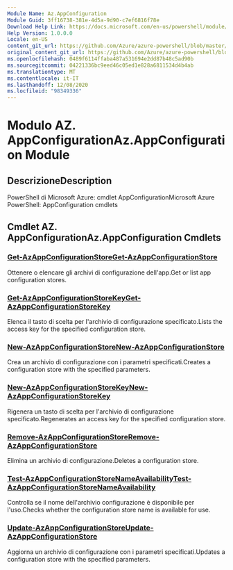 ```yaml
---
Module Name: Az.AppConfiguration
Module Guid: 3ff16738-381e-4d5a-9d90-c7ef6816f78e
Download Help Link: https://docs.microsoft.com/en-us/powershell/module/az.appconfiguration
Help Version: 1.0.0.0
Locale: en-US
content_git_url: https://github.com/Azure/azure-powershell/blob/master/src/AppConfiguration/help/Az.AppConfiguration.md
original_content_git_url: https://github.com/Azure/azure-powershell/blob/master/src/AppConfiguration/help/Az.AppConfiguration.md
ms.openlocfilehash: 0489f6114ffaba487a531694e2dd87b48c5ad90b
ms.sourcegitcommit: 04221336bc9eed46c05ed1e828a6811534d4b4ab
ms.translationtype: MT
ms.contentlocale: it-IT
ms.lasthandoff: 12/08/2020
ms.locfileid: "98349336"
---
```

# <span data-ttu-id="99a06-101">Modulo AZ. AppConfiguration</span><span class="sxs-lookup"><span data-stu-id="99a06-101">Az.AppConfiguration Module</span></span>
## <span data-ttu-id="99a06-102">Descrizione</span><span class="sxs-lookup"><span data-stu-id="99a06-102">Description</span></span>
<span data-ttu-id="99a06-103">PowerShell di Microsoft Azure: cmdlet AppConfiguration</span><span class="sxs-lookup"><span data-stu-id="99a06-103">Microsoft Azure PowerShell: AppConfiguration cmdlets</span></span>

## <span data-ttu-id="99a06-104">Cmdlet AZ. AppConfiguration</span><span class="sxs-lookup"><span data-stu-id="99a06-104">Az.AppConfiguration Cmdlets</span></span>
### [<span data-ttu-id="99a06-105">Get-AzAppConfigurationStore</span><span class="sxs-lookup"><span data-stu-id="99a06-105">Get-AzAppConfigurationStore</span></span>](Get-AzAppConfigurationStore.md)
<span data-ttu-id="99a06-106">Ottenere o elencare gli archivi di configurazione dell'app.</span><span class="sxs-lookup"><span data-stu-id="99a06-106">Get or list app configuration stores.</span></span>

### [<span data-ttu-id="99a06-107">Get-AzAppConfigurationStoreKey</span><span class="sxs-lookup"><span data-stu-id="99a06-107">Get-AzAppConfigurationStoreKey</span></span>](Get-AzAppConfigurationStoreKey.md)
<span data-ttu-id="99a06-108">Elenca il tasto di scelta per l'archivio di configurazione specificato.</span><span class="sxs-lookup"><span data-stu-id="99a06-108">Lists the access key for the specified configuration store.</span></span>

### [<span data-ttu-id="99a06-109">New-AzAppConfigurationStore</span><span class="sxs-lookup"><span data-stu-id="99a06-109">New-AzAppConfigurationStore</span></span>](New-AzAppConfigurationStore.md)
<span data-ttu-id="99a06-110">Crea un archivio di configurazione con i parametri specificati.</span><span class="sxs-lookup"><span data-stu-id="99a06-110">Creates a configuration store with the specified parameters.</span></span>

### [<span data-ttu-id="99a06-111">New-AzAppConfigurationStoreKey</span><span class="sxs-lookup"><span data-stu-id="99a06-111">New-AzAppConfigurationStoreKey</span></span>](New-AzAppConfigurationStoreKey.md)
<span data-ttu-id="99a06-112">Rigenera un tasto di scelta per l'archivio di configurazione specificato.</span><span class="sxs-lookup"><span data-stu-id="99a06-112">Regenerates an access key for the specified configuration store.</span></span>

### [<span data-ttu-id="99a06-113">Remove-AzAppConfigurationStore</span><span class="sxs-lookup"><span data-stu-id="99a06-113">Remove-AzAppConfigurationStore</span></span>](Remove-AzAppConfigurationStore.md)
<span data-ttu-id="99a06-114">Elimina un archivio di configurazione.</span><span class="sxs-lookup"><span data-stu-id="99a06-114">Deletes a configuration store.</span></span>

### [<span data-ttu-id="99a06-115">Test-AzAppConfigurationStoreNameAvailability</span><span class="sxs-lookup"><span data-stu-id="99a06-115">Test-AzAppConfigurationStoreNameAvailability</span></span>](Test-AzAppConfigurationStoreNameAvailability.md)
<span data-ttu-id="99a06-116">Controlla se il nome dell'archivio configurazione è disponibile per l'uso.</span><span class="sxs-lookup"><span data-stu-id="99a06-116">Checks whether the configuration store name is available for use.</span></span>

### [<span data-ttu-id="99a06-117">Update-AzAppConfigurationStore</span><span class="sxs-lookup"><span data-stu-id="99a06-117">Update-AzAppConfigurationStore</span></span>](Update-AzAppConfigurationStore.md)
<span data-ttu-id="99a06-118">Aggiorna un archivio di configurazione con i parametri specificati.</span><span class="sxs-lookup"><span data-stu-id="99a06-118">Updates a configuration store with the specified parameters.</span></span>

